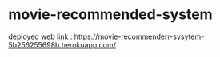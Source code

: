 # movie-recommended-system
deployed web link : https://movie-recommenderr-sysytem-5b256255698b.herokuapp.com/
